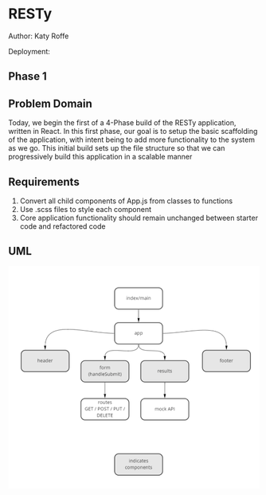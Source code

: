 # RESTy

Author: Katy Roffe

Deployment:

## Phase 1

## Problem Domain

Today, we begin the first of a 4-Phase build of the RESTy application, written in React. In this first phase, our goal is to setup the basic scaffolding of the application, with intent being to add more functionality to the system as we go. This initial build sets up the file structure so that we can progressively build this application in a scalable manner

## Requirements

1. Convert all child components of App.js from classes to functions
2. Use .scss files to style each component
3. Core application functionality should remain unchanged between starter code and refactored code

## UML

![whiteboard UML](src/images/resty.PNG)
